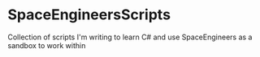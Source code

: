 # SpaceEngineersScripts
Collection of scripts I'm writing to learn C# and use SpaceEngineers as a sandbox to work within
